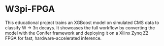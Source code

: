 # W3pi-FPGA
This educational project trains an XGBoost model on simulated CMS data to classify W -> 3π decays. It showcases the full workflow by converting the model with the Conifer framework and deploying it on a Xilinx Zynq Z2 FPGA for fast, hardware-accelerated inference.
